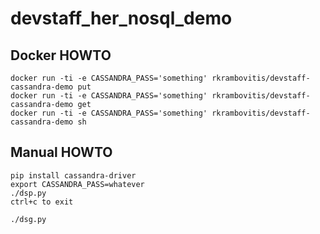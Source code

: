 # devstaff_her_nosql_demo

## Docker HOWTO ##
```
docker run -ti -e CASSANDRA_PASS='something' rkrambovitis/devstaff-cassandra-demo put
docker run -ti -e CASSANDRA_PASS='something' rkrambovitis/devstaff-cassandra-demo get
docker run -ti -e CASSANDRA_PASS='something' rkrambovitis/devstaff-cassandra-demo sh
```

## Manual HOWTO ##
```
pip install cassandra-driver
export CASSANDRA_PASS=whatever
./dsp.py
ctrl+c to exit

./dsg.py
```

